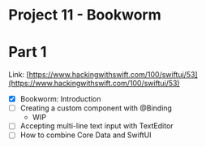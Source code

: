 # Project 11 - Bookworm

# Part 1
Link: [https://www.hackingwithswift.com/100/swiftui/53](https://www.hackingwithswift.com/100/swiftui/53)

- [x] Bookworm: Introduction
- [ ] Creating a custom component with @Binding
    - WIP
- [ ] Accepting multi-line text input with TextEditor
- [ ] How to combine Core Data and SwiftUI
